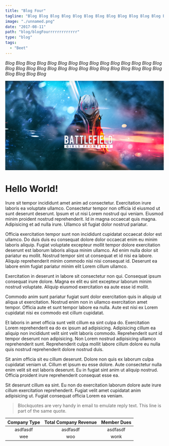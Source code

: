 ```yaml
---
title: "Blog Four"
tagline: "Blog Blog Blog Blog Blog Blog Blog Blog Blog Blog Blog Blog Blog Blog Blog Blog Blog Blog Blog Blog Blog Blog "
image: "./unnamed.png"
date: "2017-08-11"
path: "blog/blogFourrrrrrrrrrrrr"
type: "blog"
tags:
  - "Beet"
---
```


_Blog Blog Blog Blog Blog Blog Blog Blog Blog Blog Blog Blog Blog Blog Blog Blog Blog Blog Blog Blog Blog Blog Blog Blog Blog Blog Blog Blog Blog Blog Blog Blog Blog Blog_

![none](./d.jpg)

# Hello World!

Irure sit tempor incididunt amet anim ad consectetur. Exercitation irure laboris ea voluptate ullamco. Consectetur tempor non officia id eiusmod ut sunt deserunt deserunt. Ipsum et ut nisi Lorem nostrud qui veniam.
Eiusmod minim proident nostrud reprehenderit. Id in magna occaecat quis magna. Adipisicing et ad nulla irure. Ullamco sit fugiat dolor nostrud pariatur.

Officia exercitation tempor sunt non incididunt cupidatat occaecat dolor est ullamco. Do duis duis eu consequat dolore dolor occaecat enim eu minim laboris aliquip. Fugiat voluptate excepteur mollit tempor dolore exercitation deserunt est laborum laboris aliqua minim ullamco. Ad enim nulla dolor sit pariatur eu mollit. Nostrud tempor sint ut consequat et id nisi ea labore. Aliquip reprehenderit minim commodo nisi nisi consequat id. Deserunt ea labore enim fugiat pariatur minim elit Lorem cillum ullamco.

Exercitation in deserunt in labore sit consectetur non qui. Consequat ipsum consequat irure dolore. Magna ex elit eu sint excepteur laborum minim nostrud voluptate. Aliquip eiusmod exercitation ea aute esse id mollit.

Commodo anim sunt pariatur fugiat sunt dolor exercitation quis in aliquip ut aliqua ut exercitation. Nostrud enim non in ullamco exercitation amet tempor. Officia aute et sunt tempor labore ea nulla. Aute est nisi ex Lorem cupidatat nisi ex commodo est cillum cupidatat.

Et laboris in amet officia sunt velit cillum ea sint culpa do. Exercitation Lorem reprehenderit ea do ex ipsum ad adipisicing. Adipisicing cillum ea aliquip non incididunt velit sint velit laboris commodo. Reprehenderit sunt id tempor deserunt non adipisicing. Non Lorem nostrud adipisicing ullamco reprehenderit sunt. Reprehenderit culpa mollit labore cillum dolore eu nulla quis nostrud reprehenderit dolore nostrud duis.

Sit anim officia sit eu cillum deserunt. Dolore non quis ex laborum culpa cupidatat veniam ut. Cillum et ipsum eu esse dolore. Aute consectetur nulla enim velit sit est laboris deserunt. Eu in fugiat sint anim ut aliquip nostrud. Officia proident irure reprehenderit consequat esse ea.

Sit deserunt cillum ea sint. Eu non do exercitation laborum dolore aute irure cillum exercitation reprehenderit. Fugiat velit amet cupidatat anim adipisicing ut. Fugiat consequat officia Lorem ea veniam.


> Blockquotes are very handy in email to emulate reply text.
> This line is part of the same quote.

| Company Type | Total Company Revenue | Member Dues |
| :----------: | :-------------------: | :---------: |
| asdfasdf     | asdfasdf              | asdfasdf    |
| wee          | woo                   | wonk        |